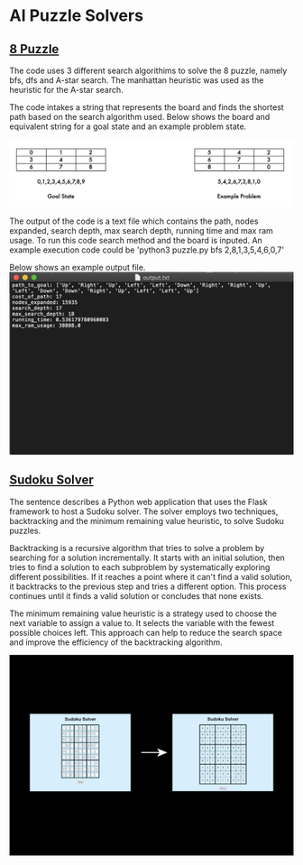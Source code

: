 # AI Puzzle Solvers

## <ins>8 Puzzle</ins>

The code uses 3 different search algorithims to solve the 8 puzzle, namely bfs, dfs and A-star search. The manhattan heuristic was used as the heuristic for the A-star search. 

The code intakes a string that represents the board and finds the shortest path based on the search algorithm used.
Below shows the board and equivalent string for a goal state and an example problem state.

![8_puzzle_image_1](8_Puzzle/images/image1.png)

The output of the code is a text file which contains the path, nodes expanded, search depth, max search depth, running time and max ram usage. To run this code search method and the board is inputed. An example execution code could be 'python3 puzzle.py bfs 2,8,1,3,5,4,6,0,7'

Below shows an example output file.
![8_puzzle_image_2](8_Puzzle/images/image2.png)


## <ins>Sudoku Solver</ins>

The sentence describes a Python web application that uses the Flask framework to host a Sudoku solver. The solver employs two techniques, backtracking and the minimum remaining value heuristic, to solve Sudoku puzzles.

Backtracking is a recursive algorithm that tries to solve a problem by searching for a solution incrementally. It starts with an initial solution, then tries to find a solution to each subproblem by systematically exploring different possibilities. If it reaches a point where it can't find a valid solution, it backtracks to the previous step and tries a different option. This process continues until it finds a valid solution or concludes that none exists.

The minimum remaining value heuristic is a strategy used to choose the next variable to assign a value to. It selects the variable with the fewest possible choices left. This approach can help to reduce the search space and improve the efficiency of the backtracking algorithm.


![sudoku_image_1](sudoku_web/images/readme_img.png)
